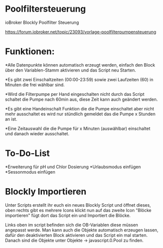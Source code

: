 # Poolfiltersteuerung
ioBroker Blockly Poolfilter Steuerung

https://forum.iobroker.net/topic/23093/vorlage-poolfilterpumpensteuerung

# Funktionen:

*Alle Datenpunkte können automatisch erzeugt werden, einfach den Block über den Variablen-Stamm aktivieren und das Script neu Starten.

*Es gibt zwei Einschaltzeiten (00:00-23:59) sowie zwei Laufzeiten (60) in Minuten die frei wählbar sind.

*Wird die Filterpumpe per Hand eingeschalten nicht durch das Script schaltet die Pumpe nach 60min aus, diese Zeit kann auch geändert werden.

*Es gibt eine Handeinschalt Funktion die die Pumpe einschaltet aber nicht mehr ausschaltet es wird nur stündlich gemeldet das die Pumpe x Stunden an ist.

*Eine Zeitauswahl die die Pumpe für x Minuten (auswählbar) einschaltet und danach wieder ausschaltet.



# To-Do-List

*Erweiterung für pH und Chlor Dosierung
*Urlaubsmodus einfügen
*Sessonmodus einfügen



# Blockly Importieren

Unter Scripts erstellt ihr euch ein neues Blockly Script und öffnet dieses, oben rechts gibt es mehrere Icons klickt nun auf das zweite Icon "Blöcke importieren" fügt dort das Script ein und Importiert die Blöcke.

Links oben im script befinden sich die OB-Variablen diese müssen angepasst werde. Man kann auch die Objekte automatisch erzeugen lassen, dafür den deaktivierten Block aktivieren und das Script ein mal starten. Danach sind die Objekte unter Objekte -> javascript.0.Pool zu finden.
